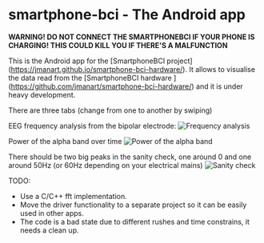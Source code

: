 # smartphone-bci - The Android app

**WARNING! DO NOT CONNECT THE SMARTPHONEBCI IF YOUR PHONE IS CHARGING! THIS COULD KILL YOU IF THERE'S A MALFUNCTION**

This is the Android app for the [SmartphoneBCI project] (https://jmanart.github.io/smartphone-bci-hardware/).
It allows to visualise the data read from the [SmartphoneBCI hardware ] (https://github.com/jmanart/smartphone-bci-hardware/) and it is under heavy development.

There are three tabs (change from one to another by swiping) 

EEG frequency analysis from the bipolar electrode:
![Frequency analysis](https://cloud.githubusercontent.com/assets/1718009/17438363/61108920-5b1a-11e6-872d-3c7378568f4d.png)

Power of the alpha band over time
![Power of the alpha band ](https://cloud.githubusercontent.com/assets/1718009/17438367/635871ca-5b1a-11e6-821e-49dd994b4856.png)

There should be two big peaks in the sanity check, one around 0 and one around 50Hz (or 60Hz depending on your electrical mains)
![Sanity check](https://cloud.githubusercontent.com/assets/1718009/17438370/653b9c4c-5b1a-11e6-8630-899ffeed751d.png)



TODO:
 - Use a C/C++ fft implementation.
 - Move the driver functionality to a separate project so it can be easily used in other apps.
 - The code is a bad state due to different rushes and time constrains, it needs a clean up. 
